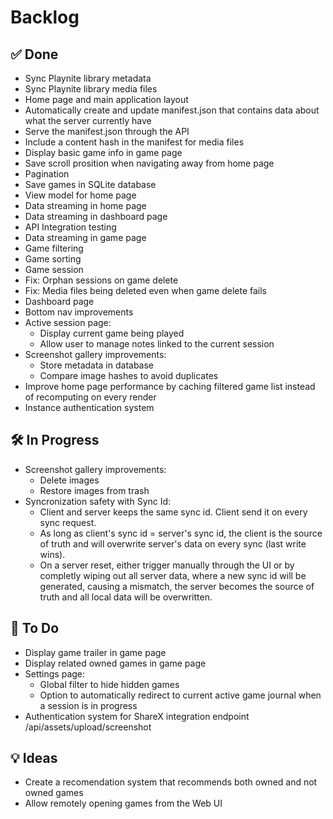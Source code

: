 # Backlog

## ✅ Done

- Sync Playnite library metadata
- Sync Playnite library media files
- Home page and main application layout
- Automatically create and update manifest.json that contains data about what the server currently have
- Serve the manifest.json through the API
- Include a content hash in the manifest for media files
- Display basic game info in game page
- Save scroll prosition when navigating away from home page
- Pagination
- Save games in SQLite database
- View model for home page
- Data streaming in home page
- Data streaming in dashboard page
- API Integration testing
- Data streaming in game page
- Game filtering
- Game sorting
- Game session
- Fix: Orphan sessions on game delete
- Fix: Media files being deleted even when game delete fails
- Dashboard page
- Bottom nav improvements
- Active session page:
  - Display current game being played
  - Allow user to manage notes linked to the current session
- Screenshot gallery improvements:
  - Store metadata in database
  - Compare image hashes to avoid duplicates
- Improve home page performance by caching filtered game list instead of recomputing on every render
- Instance authentication system

## 🛠️ In Progress

- Screenshot gallery improvements:
  - Delete images
  - Restore images from trash
- Syncronization safety with Sync Id:
  - Client and server keeps the same sync id. Client send it on every sync request.
  - As long as client's sync id = server's sync id, the client is the source of truth and will overwrite server's data on every sync (last write wins).
  - On a server reset, either trigger manually through the UI or by completly wiping out all server data, where a new sync id will be generated, causing a mismatch, the server becomes the source of truth and all local data will be overwritten.

## 📌 To Do

- Display game trailer in game page
- Display related owned games in game page
- Settings page:
  - Global filter to hide hidden games
  - Option to automatically redirect to current active game journal when a session is in progress
- Authentication system for ShareX integration endpoint /api/assets/upload/screenshot

## 💡 Ideas

- Create a recomendation system that recommends both owned and not owned games
- Allow remotely opening games from the Web UI
